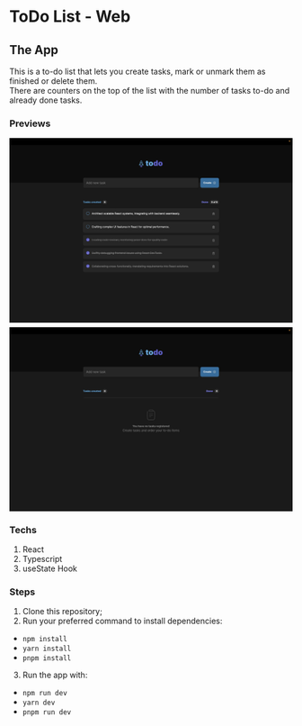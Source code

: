 # ToDo List - Web

## The App
This is a to-do list that lets you create tasks, mark or unmark them as finished or delete them.<br>
There are counters on the top of the list with the number of tasks to-do and already done tasks.

### Previews
<div style="display: flex; gap: 0.5rem; flex-direction: column">
  <img alt="" title="" src="./assets/ListFull.jpg">
  <img alt="" title="" src="./assets/ListEmpty.jpg">
</div>

### Techs
1. React
2. Typescript
3. useState Hook

### Steps
1. Clone this repository;
2. Run your preferred command to install dependencies:
- `npm install`
- `yarn install` 
- `pnpm install` 
3. Run the app with: 
- `npm run dev`
- `yarn dev` 
- `pnpm run dev` 